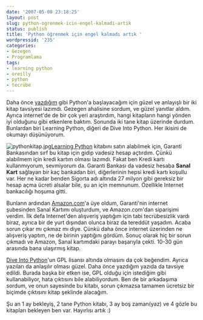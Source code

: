 ```yaml
---
date: '2007-05-08 23:18:25'
layout: post
slug: python-ogrenmek-icin-engel-kalmadi-artik
status: publish
title: 'Python öğrenmek için engel kalmadı artık '
wordpressid: '235'
categories:
- Gezegen
- Programlama
tags:
- learning python
- oreilly
- python
- tecrübe
---
```


Daha önce [yazdığım](http://arsln.org/linux-senligindeki-python-semineri/) gibi Python'a başlayacağım için güzel ve anlayışlı bir iki kitap tavsiyesi lazımdı. Gezegen ahalisine sordum, ve güzel yanıtlar aldım. Ayrıca internet'de de bir çok yeri araştırdım, hangi kitapların hangi yönden iyi olduğunu gibi etkenlere baktım. Sonunda iki tane kitap üzerinde durdum. Bunlardan biri Learning Python, diğeri de Dive Into Python. Her ikisini de okumayı düşünüyorum. 

![pythonkitap.jpg](http://arsln.org/image/pythonkitap.jpg)[Learning Python](http://www.amazon.com/Learning-Python-Second-Mark-Lutz/dp/0596002815/ref=pd_bbs_sr_2/104-8527104-7563933?ie=UTF8&s=books&qid=1178278162&sr=1-2) kitabını satın alabilmek için, Garanti Bankasından sırf bu kitap için gidip vadesiz hesap açtırdım. Çünkü alabilmem için kredi kartım olması lazımdı. Fakat ben Kredi kartı kullanmıyorum, sevmiyorum da. Garanti Bankası da vadesiz hesaba **Sanal Kart** sağlayan bir kaç bankadan biri, diğerlerinin hepsi kredi kartı koşullu var. Her ne kadar benden Sigorta adı altında 27 milyon gibi gereksiz bir hesap açma ücreti alsalar bile, şu an için memnunum. Özellikle Internet bankacılığı hoşuma gitti. 

Bunların ardından [Amazon.com](http://www.amazon.com)'a üye oldum, Garanti'nin internet şubesinden Sanal Kartımı oluşturdum, ve Amazon.com'dan siparişimi verdim. İlk defa Internet'den alışveriş yaptığım için tabi tecrübesizlik vardı biraz, ayrıca bir de yurt dışından olunca biraz da tereddüt yaşadım. Acaba sorun çıkar mı çıkmaz mı diye. Çünkü daha önce internet üzerinden ne alışveriş yaptım, ne de birinin yaptığını gördüm.  Sonuç olarak hiç bir sorun çıkmadı ve Amazon, Sanal kartımdaki parayı başarıyla çekti. 10-30 gün arasında bana ulaşırmış kitap. 

[Dive Into Python](http://www.diveintopython.org/)'un GPL lisansı altında olmasını da çok beğendim. Ayrıca yazıları da anlaşılır olması güzel. Daha önce yazdığım yazıda da tavsiye edildi. Burada başka bir etken ise, GPL olduğu için istediğim gibi kullanabiliyor, hata çıktısını bile alabiliyordum. Ben de bir arkadaşıma sordum, ve onun sayesinde bu kitabı, sorun çıkmazsa tamamen ücretsiz bir biçimde çıktısını kitap şeklinde alacağım. 

Şu an 1 ay bekleyiş, 2 tane Python kitabı, 3 ay boş zaman(yaz) ve 4 gözle bu kitapları bekleyen ben var. Hayırlısı artık :)
